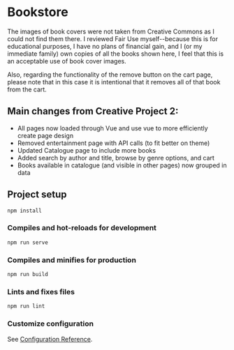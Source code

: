 # Bookstore

The images of book covers  were not taken from Creative Commons as I could not find them there. I reviewed Fair Use myself--because this is for educational purposes, I have no plans of financial gain, and I (or my immediate family) own copies of all the books shown here, I feel that this is an acceptable use of book cover images.

Also, regarding the functionality of the remove button on the cart page, please note that in this case it is intentional that it removes all of that book from the cart.

## Main changes from Creative Project 2:
- All pages now loaded through Vue and use vue to more efficiently create page design
- Removed entertainment page with API calls (to fit better on theme)
- Updated Catalogue page to include more books
- Added search by author and title, browse by genre options, and cart
- Books available in catalogue (and visible in other pages) now grouped in data

## Project setup
```
npm install
```

### Compiles and hot-reloads for development
```
npm run serve
```

### Compiles and minifies for production
```
npm run build
```

### Lints and fixes files
```
npm run lint
```

### Customize configuration
See [Configuration Reference](https://cli.vuejs.org/config/).

